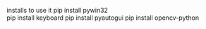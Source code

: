  installs to use it 
 pip install pywin32   
 pip install keyboard 
 pip install pyautogui 
 pip install opencv-python
